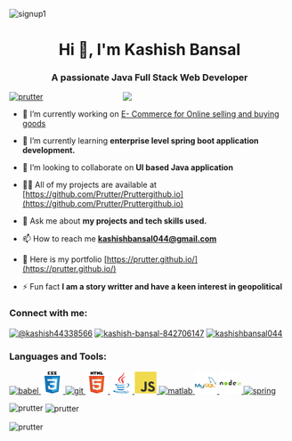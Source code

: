 ![signup1](https://i.ibb.co/vXBb7vj/Purple-Blue-Modern-Gaming-Youtube-Thumbnail.jpg)
<h1 align="center">Hi 👋, I'm Kashish Bansal</h1>
<h3 align="center">A passionate Java Full Stack Web Developer</h3>
<img src="https://www.google.com/imgres?imgurl=https%3A%2F%2Fcamo.githubusercontent.com%2F8bf6f6d78abc81fcf9c49f10649423e73ea44bc248e83aaae8759d401c829a84%2F68747470733a2f2f70687973696373677572756b756c2e66696c65732e776f726470726573732e636f6d2f323031392f30322f6368617261637465722d312e676966&tbnid=6_7BCMkOF0X1vM&vet=12ahUKEwj1leK6iff-AhVr-nMBHSAvDc8QMygsegUIARCZAw..i&imgrefurl=https%3A%2F%2Fgithub.com%2Frudrabarad%2FGifs&docid=CJdgcKdcN0j58M&w=800&h=600&q=gif%20of%20coding&ved=2ahUKEwj1leK6iff-AhVr-nMBHSAvDc8QMygsegUIARCZAw" align="right" width="300">

<p align="left"> <a href="https://github.com/ryo-ma/github-profile-trophy"><img src="https://github-profile-trophy.vercel.app/?username=prutter" alt="prutter" /></a> </p>

- 🔭 I’m currently working on [E- Commerce for Online selling and buying goods](https://github.com/Prutter/icky-thunder-5613)

- 🌱 I’m currently learning **enterprise level spring boot application development.**

- 👯 I’m looking to collaborate on **UI based Java application**

- 👨‍💻 All of my projects are available at [https://github.com/Prutter/Pruttergithub.io](https://github.com/Prutter/Pruttergithub.io)

- 💬 Ask me about **my projects and tech skills used.**

- 📫 How to reach me **kashishbansal044@gmail.com**

- 📄 Here is my portfolio [https://prutter.github.io/](https://prutter.github.io/)

- ⚡ Fun fact **I am a story writter and have a keen interest in geopolitical**

<h3 align="left">Connect with me:</h3>
<p align="left">
<a href="https://twitter.com/@kashish44338566" target="blank"><img align="center" src="https://raw.githubusercontent.com/rahuldkjain/github-profile-readme-generator/master/src/images/icons/Social/twitter.svg" alt="@kashish44338566" height="30" width="40" /></a>
<a href="https://linkedin.com/in/kashish-bansal-842706147" target="blank"><img align="center" src="https://raw.githubusercontent.com/rahuldkjain/github-profile-readme-generator/master/src/images/icons/Social/linked-in-alt.svg" alt="kashish-bansal-842706147" height="30" width="40" /></a>
<a href="https://www.leetcode.com/kashishbansal044" target="blank"><img align="center" src="https://raw.githubusercontent.com/rahuldkjain/github-profile-readme-generator/master/src/images/icons/Social/leet-code.svg" alt="kashishbansal044" height="30" width="40" /></a>
</p>

<h3 align="left">Languages and Tools:</h3>
<p align="left"> <a href="https://babeljs.io/" target="_blank" rel="noreferrer"> <img src="https://www.vectorlogo.zone/logos/babeljs/babeljs-icon.svg" alt="babel" width="40" height="40"/> </a> <a href="https://www.w3schools.com/css/" target="_blank" rel="noreferrer"> <img src="https://raw.githubusercontent.com/devicons/devicon/master/icons/css3/css3-original-wordmark.svg" alt="css3" width="40" height="40"/> </a> <a href="https://git-scm.com/" target="_blank" rel="noreferrer"> <img src="https://www.vectorlogo.zone/logos/git-scm/git-scm-icon.svg" alt="git" width="40" height="40"/> </a> <a href="https://www.w3.org/html/" target="_blank" rel="noreferrer"> <img src="https://raw.githubusercontent.com/devicons/devicon/master/icons/html5/html5-original-wordmark.svg" alt="html5" width="40" height="40"/> </a> <a href="https://www.java.com" target="_blank" rel="noreferrer"> <img src="https://raw.githubusercontent.com/devicons/devicon/master/icons/java/java-original.svg" alt="java" width="40" height="40"/> </a> <a href="https://developer.mozilla.org/en-US/docs/Web/JavaScript" target="_blank" rel="noreferrer"> <img src="https://raw.githubusercontent.com/devicons/devicon/master/icons/javascript/javascript-original.svg" alt="javascript" width="40" height="40"/> </a> <a href="https://www.mathworks.com/" target="_blank" rel="noreferrer"> <img src="https://upload.wikimedia.org/wikipedia/commons/2/21/Matlab_Logo.png" alt="matlab" width="40" height="40"/> </a> <a href="https://www.mysql.com/" target="_blank" rel="noreferrer"> <img src="https://raw.githubusercontent.com/devicons/devicon/master/icons/mysql/mysql-original-wordmark.svg" alt="mysql" width="40" height="40"/> </a> <a href="https://nodejs.org" target="_blank" rel="noreferrer"> <img src="https://raw.githubusercontent.com/devicons/devicon/master/icons/nodejs/nodejs-original-wordmark.svg" alt="nodejs" width="40" height="40"/> </a> <a href="https://spring.io/" target="_blank" rel="noreferrer"> <img src="https://www.vectorlogo.zone/logos/springio/springio-icon.svg" alt="spring" width="40" height="40"/> </a> </p>

<p><img align="left" src="https://github-readme-stats.vercel.app/api/top-langs?username=prutter&show_icons=true&locale=en&layout=compact" alt="prutter" /></p>

<p>&nbsp;<img align="center" src="https://github-readme-stats.vercel.app/api?username=prutter&show_icons=true&locale=en" alt="prutter" /></p>

<p><img align="center" src="https://github-readme-streak-stats.herokuapp.com/?user=prutter&" alt="prutter" /></p>
